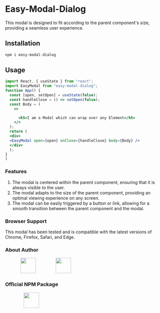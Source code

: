 # Easy-Modal-Dialog

This modal is designed to fit according to the parent component's size, providing a seamless user experience.

## Installation

```bash
npm i easy-modal-dialog
```

## Usage

```jsx static
import React, { useState } from "react";
import EasyModal from "easy-modal-dialog";
function App() {
  const [open, setOpen] = useState(false);
  const handleClose = () => setOpen(false);
  const Body = (
    <>

      <h5>I am a Modal which can wrap over any Element</h5>
    </>
  );
  return (
  <div>
  <EasyModal open={open} onClose={handleClose} body={Body} />
  </div>
  );
}
)
```

### Features

1. The modal is centered within the parent component, ensuring that it is always visible to the user.
2. The modal adapts to the size of the parent component, providing an optimal viewing experience on any screen.
3. The modal can be easily triggered by a button or link, allowing for a smooth transition between the parent component and the modal.

### Browser Support

This modal has been tested and is compatible with the latest versions of Chrome, Firefox, Safari, and Edge.

### About Author

<span style="margin-right: 50px;"></span><a href="https://www.linkedin.com/in/vaibhav-khushalani-760217136/"><img target="_blank" src="https://cdn.jsdelivr.net/gh/devicons/devicon/icons/linkedin/linkedin-original.svg" width= "50px"></a>
<span style="margin:0 30px;"></span><a href="https://github.com/VaibhavKhushalani"><img target="_blank" src="https://cdn.jsdelivr.net/gh/devicons/devicon/icons/github/github-original.svg" width= "50px"></a>

### Official NPM Package

<span style="margin:0 30px;"></span><a href="https://www.npmjs.com/package/easy-modal-dialog">
<img src="https://cdn.jsdelivr.net/gh/devicons/devicon/icons/npm/npm-original-wordmark.svg" width= "50px" />
</a>

